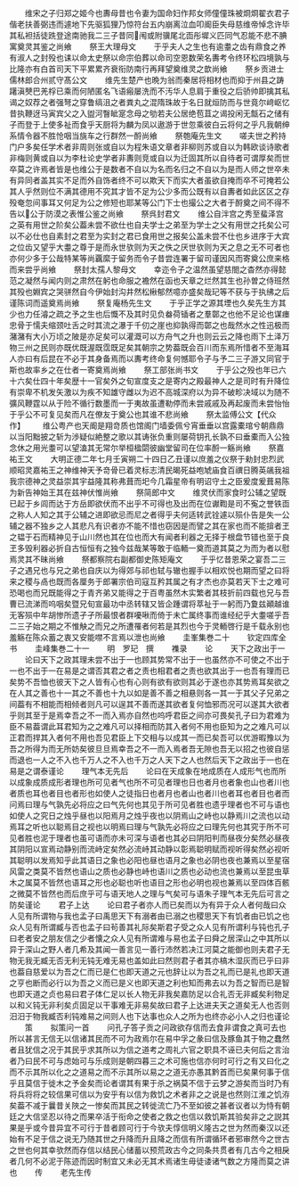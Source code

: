 <!-- { "loadSidebar": true } -->
　　维宋之子归郑之姬今也夀母昔也令妻为国命妇作邦女师僮僮珠被烱烱翟衣君子偕老扶善弼违而遽地下先驱狐狸乃惊符台五内崩离泣血叩阍臣失母慈维帝悼念许毕其私袒括徒跣登途南驰我二三子昔同闱或附骥尾北靣彤墀义匹同气忍能不悲不腆寓奠灵其鉴之尚飨
　　祭王大理母文
　　于乎夫人之生也有逾耋之齿有鼎食之养有淑人之封殁也诔以命太史祭以命宗伯葬以命司空恩数荣名夀考令终环松四境孰与比隆亦有白首司天下平累累齐衰衔防南行再拜望奠维灵之歆尚飨
　　祭乡贡进士儒林郎合州贰守髙公文
　　维先生楚产也晩为翁而秦居将相材也而抑于州县之踌躇滇僰巴羌桴已乘而何陋匿名飞语瘢屡洗而不汚华人息肩于重役之后骄帅即擒其私谒之奴荐之者强弩之穿鲁缟沮之者粪丸之混隋珠故于名日就烜防而与世竟尔﨑岖忆昔执鞭迓马寅宾父之入盥河瞖眦寔念母之劬若夫公居绝苞苴之谒投闲无甔石之储有子而登于上使多祉而食乎天厨将为麟为凤以遨游于世忽乘彼白云将何之乎凡我朝绅系情令器不胜怆咽当旐车之行群然一酹尚飨
　　祭匏庵先生文
　　嗟夫世之矜持门户多矣任学术者非周则张或自以为程朱语文章者非柳则苏或自以为韩欧谈诗歌者非梅则黄或自以为李杜论史学者非夀则竞或自以为迁固其所以自待者可谓厚矣而世卒莫之许焉者皆是也维公于是数者不自以为名而名归之不自以为是而人师之世卒未有异同者盖其实不足而外自饰者终不可以欺天下而实大者虽欲自掩而卒不可掩若公其人乎然则位不满其德用不究其才皆不足为公少多而公既有以自夀者如此区区之存殁奄忽间事耳又何足为公之修短也耶某等公门下士也撮公之大者于酹奠之间不得不告以公于防漠之表惟公鉴之尚飨
　　祭呉封君文
　　维公自泮宫之秀至蜚泽宫之英有用世之阶矣公葢未尝不欲仕也自夫学士之弟至为学士之父有用世之托矣公可以不必仕也自素封之君至为实封之君已食用世之报矣公盖未尝不仕也乡进序于大宾之位齿又望乎大耋之尊于是而永世欤则为天之佚之厌世欤则为天之息之无不可者也亦何少多于公哉特某等尚覊縻于留务而令子昔尝连署于留司谨因风而寄奠公庶来格而来尝乎尚飨
　　祭封太孺人黎母文
　　幸迩令子之温然虽望慈閤之杳然亦得懿范之凝然与闻内则之肃然在躬也命服之襜然在函也天章之烂然其生也孙曽之侍班然其殁也婣宾之哭骈然自今伊始封沟井然松楸郁然噫亦盛矣哉玘等不获与于执绋之后谨陈词而遥奠焉尚飨
　　祭复庵杨先生文
　　于乎正学之源其堙也久矣先生方其少也力任濬之疏之予之生也后慨不及其时见负畚荷锸者之羣鄣之也他不足论也谋瘗忠骨于懦夫缩颈吐舌之时其流之瀑于千仞之崖也抑孰得而鄣之也哉然水之性迅极而潴潴有大小万顷之陂是亦足矣可以灌溉可以方舟气之升也则云云之降也雨下土泽万物三州之民则亦既优既渥既霑既足矣其朝宗之势葢既会百川而东焉所惜者不至海耳人亦曰有后昆在不必于其身备焉而以夀考终命复何憾耶令子与予二三子游又同官于斯也故率乡之在仕者一寄奠焉尚飨
　　祭工部张尚书文
　　于乎公之殁也年已六十六矣仕四十年矣歴十一官矣外之旬宣度支之是寄内之殿最神人之是司时有升降位有崇卑不机发矢激以为疾不知雄守雌以为迟不高城深府以为异不破畛决域以为随不彍风鞭霆以从于险不循行数墨而一于夷故虽遭勒停而未尝戚戚及再起废而未尝怡怡于乎公不可复见矣而凡在僚友于奠公也其谁不悲尚飨
　　祭太监傅公文【代众作】
　　维公粤产也天阍是翔竒质也馆阁门墙委佩兮宵垂垂以宫露橐琯兮朝鼎鼎以当阳黜披之斩为渉疑似絶整之歌以其诪张负重则屡荷钥孔长孰不曰垂橐而入公独念休之用光耋可以望溘其无常尔举桓楹閟彼幽堂留司在位率酹一觞尚飨
　　祭嘉祐王文
　　大明正德二年七月壬寅朔二十四日乙丑谨以庶羞之仪祭于勑封忠烈武顺昭灵嘉祐王之神维神天予竒骨已着灵标志清民暍死益咆虓庙食百禩日腾英飊我祖我宗德神之灵益崇其宇益隆其称弗葺而圯今几霜星帝有明诏守土之臣爰度爰葺易陈为新告神始王其在兹神伏惟尚飨
　　祭简郎中文
　　维灵伏而家食时公辅之望既已起于乡闾而达于方岳即欲伏而不出乎不可得也及出而在位谳鞫是司不寃之誉铁靣之称人人知之其于公辅之进即欲忌而尼之者得乎夫何适转武铨遽以殒仆告是失一公辅之器不独乡之人其悲凡有识者亦不能不惜也窃因是而譬之其在家也而不能揜者玊之韫于石而精神见于山川然也其在位也而大有闻者利器之无择于根盘节错也至于良玊多毁利器必折自古恒恒有之独今兹哉某等敢于临輀一奠而道其莫之为而为者以慰焉灵其不昧尚飨
　　祭都察院右副都御史陈矩庵文
　　于乎忆昔恩荣之宴吾二三子之遇兄也与兄之弟也自庆以为得郊与祁也轼与辙也握手以相欢悦也期而望之曰将来之稷与卨也既而各厘务于郎署宗伯司寇互矜其属之有才杰也亦莫若天下士之难可恐喝也而兄既能得之于青齐弟又能得之于百粤虽然木实繁者其枝折前四载也兄与吾曹已流涕而呜咽矣暨兄旬宣最功中丞转辖又皆企踵谓将萃祉于一躬而乃夐兹顚越谁无客殒中年胡惨所遗孑孑所最恨者群嚘啾而倚于未亡属终事而谁经纪乎大耋嗟乎吾二三子始之期之不惟觖之而兄之所遭罹者何若是其烈也今于灵輀啓行是千载永别也羞觞在陈众蓄之衷又安能噤不言焉以泄也尚飨
　　圭峯集巻二十
　　钦定四库全书
　　圭峰集巻二十一
　　明　罗玘　撰
　　襍录
　　论
　　天下之政出于一
　　论曰天下之政其理未尝不出于一也顾其势常不出于一也虽然亦不可使之不出于一也不出于一在易是之谓否其君之者之责也相君者之责也欲其出于一也吾有理而已矣势不吾恤也彼天下之人皆有心也有心则有欲有欲则其必于遂也亦其势焉耳矣欲之在人其之善也十一其之不善也十九以如是善不善之相悬则各一其一于其父子兄弟之间葢有不相能而相倾者则凡可以逞其不善而遂其欲者复何恤邪而况可以遂其大欲者乎则其至于是焉幸吾之不一而入焉亦自然也呜呼君臣之间亦可畏矣孔子曰为君难为臣不易葢谓此耳君知为之之难凡可以择相而防其入者何不用也臣知为之之难凡可以正君而捍其入者何不用也吾见君臣上下交相与以成其一而已矣吾可以优游暇豫以为吾之所得为而无所妨矣彼旦旦焉幸吾之不一而入焉者吾无隙也吾无以招之也彼自惩而退也一人之不入也千万人之不入也千万之人天下之人也然后天下之政出于一也在易是之谓泰谨论
　　理气本无先后
　　论曰在天成象在地成质在人成形气也而所以成象成质成形者理也所可见者气也所不可见者理也日也者月也者象也山也者川也者质也耳也者目也者形也如使人之徒指日也者月也者山也者川也者耳也者目也者而问焉曰理与气孰先必将应之曰气先何也其见于所可见者胜也遗乎理者也不可与语也如使人之究日之烛乎昼也以阳焉月之烛乎夜也以阴焉山之峙也以静焉川之流也以动焉耳之听也以聪焉目之视也以明焉曰理与气孰先必将应之曰理先何也其究于所不可见者胜也泥于理者也虽可语而亦未可深与语者也其必曰阴阳判而昼夜分矣然必昼夜其阴阳以宣焉动静别而流峙定矣然必流峙其动静以彰焉聪明赋而视听得矣然必视听其聪明以发焉知乎此其语日之象也必阳也昼也语月之象也必阴也夜也兼焉以至星宿风雷之类莫不皆然也语山之质也必静也峙也语川之质也必动也流也兼焉以至昆虫草木之属莫不皆然也语耳之形也必聪也听也语目之形也必明也视也兼焉以至四体百骸之微莫不皆然也而后庶乎可与语天地人之理与气矣可与语朱子理气本无先后可言之防矣谨论
　　君子上达
　　论曰君子者亦人而已矣而以为有异于众人者何哉曰众人见有所谓物与我也孟子曰禹思天下有溺者由已溺之也稷思天下有饥者由已饥之也众人见有所谓臧与否也孟子曰茍善其礼际矣斯君子受之众人见有所谓利与钝也孔子曰老者安之朋友信之少者懐之众人见有所谓难与易也孟子曰舜之居深山之中其所以异于深山之野人者几希及其闻一善言见一善行沛然若决江河莫之能御也则夫君子无物无我无臧无否无利无钝无难无易也盖如此曰然则君子者其亦槁木湿灰而已乎曰非也葢自慈爱以为吾之仁而已是仁也即天道之元也辞让以为吾之礼而已是礼也即天道之亨也断而必行以为吾之义而已是义也即天道之利也知而弗去以为吾之智而已是智也即天道之贞也易曰君子体仁足以长人物无非我矣嘉防足以合礼否无非臧矣利物足以和义钝无非利矣贞固足以干事难无非易矣故曰君子上达进夫天之道矣无人也否则汨汨于物我臧否利钝难易之间则人也下达事也众人之所为也终亦必小人之归也谨论
　　策
　　拟策问一首
　　问孔子答子贡之问政欲存信而去食非谓食之真可去也所以甚言无信无以信诸其民而不可为政焉尔在易中孚之彖曰信及豚鱼其于物之蠢然者且犹信之况于其民乎求其所以为信之道考之周礼六官之职具不诬已夫何后之言治者乃曰民不可与虑始可与乐成则是朝四暮三之术可施也信亦何时可行之有又曰化之而不示其所以化之之道易之而不示其所以易之之道无亦愚其黔首而已矣果何事于信乎且莫信于徙木之予金矣而论者谓其有果于杀之祸莫不信于云梦之游矣而当时乃有将兵将将之较信果可信以为安乎有以信为救饥之术者非之之说是也然则江淮之饥洊矣葢不减于曩昔关陜之一惨矣而其民之转徙流亡乃不至如彼之甚者议者以为恃有朝廷之大信坚忍以待之而果卒活于衔命之使者之救之也信以救饥斯其验矣非之之説其果是乎或今昔异宜不可行于昔者顾可行于今欤夫惇信明义隆古之世为然而秦汉以还始有不足于信之说无乃随其世之升降而升且降之而信有所谓循环者邪审然今之世古之世也何其幸欤然而存信以结民心储蓄以预荒政古今之同条共贯者有几古今之相戾者几何不必泥于陈迹而因时制宜又未必无其术焉诸生毋徒诿诸气数之方隆而莫之讲也
　　传
　　老先生传
